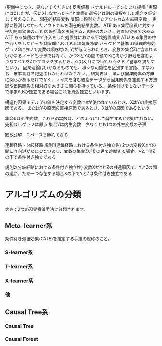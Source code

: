 (更新中につき、見ないでください)
反実仮想
ドナルドルービンにより提唱
"実際にはXしたが、仮にXしなかったら"と実際の選択とは別の選択をした場合を仮定して考えること。
潜在的結果変数
実際に観測できたアウトカムを結果変数。
実際に観測しなかったアウトカムを潜在的結果変数。
ATE
ある集団全員に対する平均処置効果のこと
因果推論を実施する、因果の大きさ、処置の効果を求める
ATT
ある集団の中で介入をした処置群における平均処置効果
ATU
ある集団の中で介入をしなかった対照群における平均処置効果
バックドア基準
非循環的有効グラフGにおいて変数の順序対(X, Y)が与えられたとき、変数の集合Zに含まれるいかなるノードも子孫ではなく、かつXとYの間の道でXに向かう野戦を含むようなすべてをZがブロックするとき、Zは(X,Y)についてバックドア基準を満たすという。
因果理論はいかなるものでも、様々な可能性を区別する言語、すなわち、確率言語で記述されなければならない。
研究者は、単んび因果関係の有無に関心があるだけでなく、ノイズを含む観察データから因果関係を推測する方法論や因果関係の相対的な大きさに関心を持っている。
条件付けをしないデータで事象A,Bが独立である場合これを周辺独立といいます。

構造的因果モデル
Yの値を決定する変数にXが使われているとき、XはYの直接原因である。
またはYの原因の直接原因であるとき、XはYの原因であるという

集合Uは外生変数　これらの実数は、どのようにして発生するか説明されない。先祖なしグラフは原点
集合Vは内生変数　少なくとも1つの外生変数の子孫

因数分解　スペースを節約できる

連鎖経路・分岐経路
規則1(連鎖経路における条件付き独立性)
2つの変数XとYの間に有向道がただひとつあり、変数の集合Zがその道を遮断する場合、XとYはZの下で条件付き独立である

規則2(分岐経路における条件付き独立性)
変数XがYとZの共通原因で、YとZの間の道が、ただ一つ存在する場合Xの下でYとZは条件付き独立である
# アルゴリズムの分類
大きく2つの因果推論手法に分類されます。
## Meta-learner系  
条件付き処置効果(CATE)を推定する手法の総称のこと。
### S-learner系
### T-learner系
### X-learner系
### 他
## Causal Tree系
### Causal Tree
### Causal Forest
